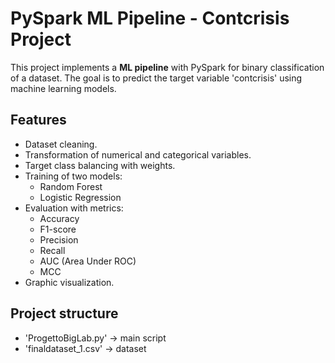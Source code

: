 # PySpark ML Pipeline - Contcrisis Project

This project implements a **ML pipeline** with PySpark for binary
classification of a dataset.
The goal is to predict the target variable 'contcrisis' using machine learning models.

## Features
- Dataset cleaning.
- Transformation of numerical and categorical variables.
- Target class balancing with weights.
- Training of two models:
  - Random Forest
  - Logistic Regression
- Evaluation with metrics:
  - Accuracy
  - F1-score
  - Precision
  - Recall
  - AUC (Area Under ROC)
  - MCC
- Graphic visualization.

## Project structure 
- 'ProgettoBigLab.py' -> main script
- 'finaldataset_1.csv' -> dataset


